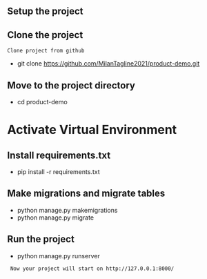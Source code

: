 ## Setup the project

## Clone the project
``Clone project from github``

- git clone https://github.com/MilanTagline2021/product-demo.git

## Move to the project directory

- cd product-demo

# Activate Virtual Environment

## Install requirements.txt

- pip install -r requirements.txt

## Make migrations and migrate tables

- python manage.py makemigrations
- python manage.py migrate

## Run the project

- python manage.py runserver

`` Now your project will start on http://127.0.0.1:8000/``

